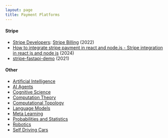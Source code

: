 ```yaml
---
layout: page
title: Payment Platforms
---
```

#### Stripe
* [Stripe Developers](https://www.youtube.com/@StripeDev): [Stripe Billing](https://www.youtube.com/playlist?list=PLy1nL-pvL2M6IZJivUndXPkUHs4FZpGtC) (2022)
* [ How to integrate stripe payment in react and node.js - Stripe integration in react js and node js](https://www.youtube.com/watch?v=UBsFYdVDWJE) (2024)
* [stripe-fastapi-demo](https://github.com/rsusik/stripe-fastapi-demo) (2021)

#### Other
* [Artificial Intelligence](/artificial_intelligence)
* [AI Agents](/ai_agents)
* [Cognitive Science](/cognitive_science)
* [Computation Theory](/computation_theory)
* [Computational Topology](/computational_topology)
* [Language Models](/language_models)
* [Meta Learning](/meta_learning)
* [Probabilities and Statistics](/probabilities_and_statistics)
* [Robotics](/robotics)
* [Self Driving Cars](/self_driving_cars)